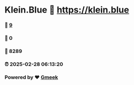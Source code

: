 # Klein.Blue :link: https://klein.blue 
### :page_facing_up: [9](https://klein.blue/tag.html) 
### :speech_balloon: 0 
### :hibiscus: 8289 
### :alarm_clock: 2025-02-28 06:13:20 
### Powered by :heart: [Gmeek](https://github.com/Meekdai/Gmeek)
